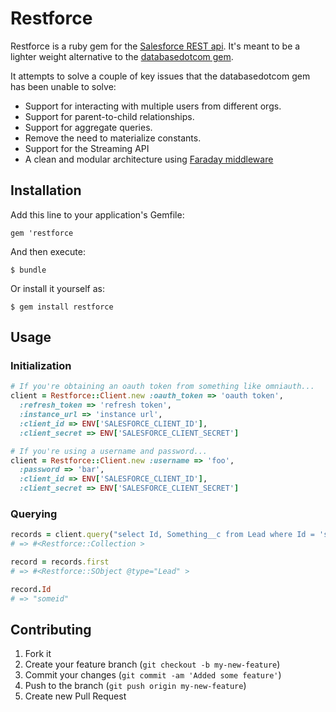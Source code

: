 # Restforce

Restforce is a ruby gem for the [Salesforce REST api](http://www.salesforce.com/us/developer/docs/api_rest/index.htm).
It's meant to be a lighter weight alternative to the [databasedotcom gem](https://github.com/heroku/databasedotcom).

It attempts to solve a couple of key issues that the databasedotcom gem has been unable to solve:

* Support for interacting with multiple users from different orgs.
* Support for parent-to-child relationships.
* Support for aggregate queries.
* Remove the need to materialize constants.
* Support for the Streaming API
* A clean and modular architecture using [Faraday middleware](https://github.com/technoweenie/faraday)

## Installation

Add this line to your application's Gemfile:

    gem 'restforce

And then execute:

    $ bundle

Or install it yourself as:

    $ gem install restforce

## Usage

### Initialization

```ruby
# If you're obtaining an oauth token from something like omniauth...
client = Restforce::Client.new :oauth_token => 'oauth token',
  :refresh_token => 'refresh token',
  :instance_url => 'instance url',
  :client_id => ENV['SALESFORCE_CLIENT_ID'],
  :client_secret => ENV['SALESFORCE_CLIENT_SECRET']

# If you're using a username and password...
client = Restforce::Client.new :username => 'foo',
  :password => 'bar',
  :client_id => ENV['SALESFORCE_CLIENT_ID'],
  :client_secret => ENV['SALESFORCE_CLIENT_SECRET']
```

### Querying

```ruby
records = client.query("select Id, Something__c from Lead where Id = 'someid'")
# => #<Restforce::Collection >

record = records.first
# => #<Restforce::SObject @type="Lead" >

record.Id
# => "someid"
```

## Contributing

1. Fork it
2. Create your feature branch (`git checkout -b my-new-feature`)
3. Commit your changes (`git commit -am 'Added some feature'`)
4. Push to the branch (`git push origin my-new-feature`)
5. Create new Pull Request
